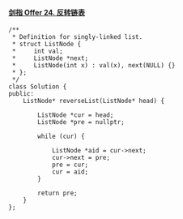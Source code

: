 #### [剑指 Offer 24. 反转链表](https://leetcode-cn.com/problems/fan-zhuan-lian-biao-lcof/)

```
/**
 * Definition for singly-linked list.
 * struct ListNode {
 *     int val;
 *     ListNode *next;
 *     ListNode(int x) : val(x), next(NULL) {}
 * };
 */
class Solution {
public:
    ListNode* reverseList(ListNode* head) {

        ListNode *cur = head;
        ListNode *pre = nullptr;

        while (cur) {

            ListNode *aid = cur->next;
            cur->next = pre;
            pre = cur;
            cur = aid;
        }

        return pre;
    }
};
```

